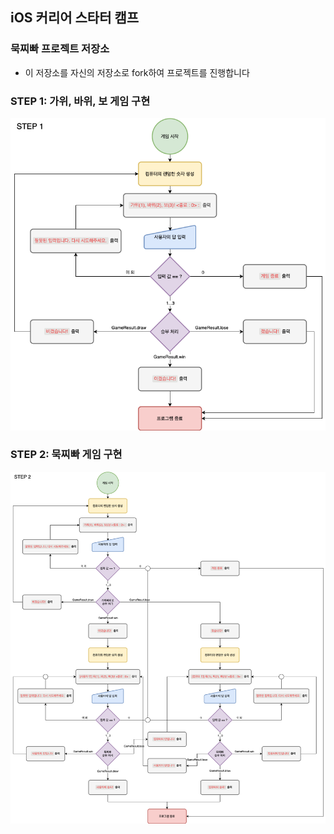 ## iOS 커리어 스타터 캠프

### 묵찌빠 프로젝트 저장소

- 이 저장소를 자신의 저장소로 fork하여 프로젝트를 진행합니다

### STEP 1: 가위, 바위, 보 게임 구현
![](./images/flowchart_step1.png)

### STEP 2: 묵찌빠 게임 구현
![](./images/flowchart_step2.png)
